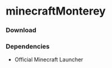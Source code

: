 # minecraftMonterey
### Download
[](https://github.com/yap241986/minecraftMonterey/releases/download/latest)
### Dependencies
- Official Minecraft Launcher
